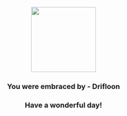 <p align="center">
    <img src="https://raw.githubusercontent.com/PokeAPI/sprites/master/sprites/pokemon/425.png" width="150" height="150">
</p>
<h3 align="center">You were embraced by - <b>Drifloon</b></h3>
<h3 align="center">Have a wonderful day!</h3>
